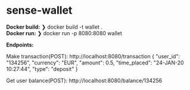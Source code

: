 # sense-wallet

**Docker build:**
   ❯ docker build -t wallet .  
**Docker run:**
   ❯ docker run -p 8080:8080 wallet 
   
**Endpoints:**

  Make transaction(POST):
  http://localhost:8080/transaction
  {
	"user_id": "134256",
	"currency": "EUR",
	"amount": 0.5,
	"time_placed": "24-JAN-20 10:27:44",
	"type": "deposit"
}

  Get user balance(POST):
  http://localhost:8080/balance/134256
